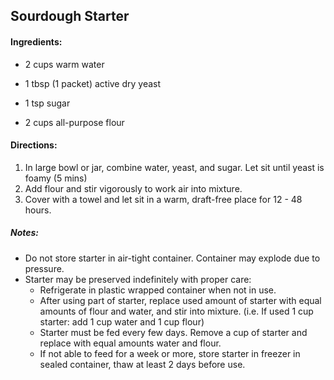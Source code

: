 ## Sourdough Starter

#### Ingredients:

* 2 cups warm water

* 1 tbsp (1 packet) active dry yeast

* 1 tsp sugar

* 2 cups all-purpose flour

#### Directions:

  1. In large bowl or jar, combine water, yeast, and sugar. Let sit until yeast is foamy (5 mins)
  2. Add flour and stir vigorously to work air into mixture.
  3. Cover with a towel and let sit in a warm, draft-free place for 12 - 48 hours.

##### Notes:
  * Do not store starter in air-tight container. Container may explode due to pressure.
  * Starter may be preserved indefinitely with proper care:
    * Refrigerate in plastic wrapped container when not in use.
    * After using part of starter, replace used amount of starter with equal amounts of flour and water, and stir into mixture. (i.e. If used 1 cup starter: add 1 cup water and 1 cup flour)
    * Starter must be fed every few days. Remove a cup of starter and replace with equal amounts water and flour.
    * If not able to feed for a week or more, store starter in freezer in sealed container, thaw at least 2 days before use.

